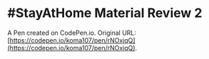 # #StayAtHome Material Review 2

A Pen created on CodePen.io. Original URL: [https://codepen.io/koma107/pen/rNOxjqQ](https://codepen.io/koma107/pen/rNOxjqQ).


